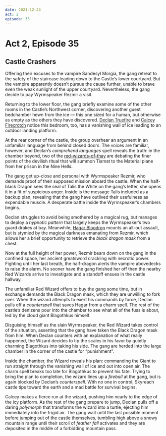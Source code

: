 ```yaml
---
date: 2021-12-23
act: 2
episode: 35
---
```

# Act 2, Episode 35
##  Castle Crashers
Offering their excuses to the vampire Sandesyl Morgia, the gang retreat to the safety of the staircase leading down to the Castle’s lower courtyard. But the vampire apparently doesn’t pursue the cause further, unable to brave even the weak sunlight of the upper courtyard. Nevertheless, the gang decide to pay Wyrmspeaker Rezmir a visit.

Returning to the lower floor, the gang briefly examine some of the other rooms in the Castle’s Northwest corner, discovering another guest bedchamber hewn from the ice — this one sized for a human, but otherwise as empty as the others they have discovered. [Declan Truefire](../Characters/Declan%20Truefire/%21index.md) and [Calcey Firecrotch](../Characters/Calcey%20Firecrotch/%21index.md) notice this bedroom, too, has a vanishing wall of ice leading to an outdoor landing platform.

At the rear corner of the castle, the group overhear an argument in an unfamiliar language from behind closed doors. The voices are familiar, however, and Declan’s *comprehend languages* spell reveals the truth: in the chamber beyond, two of the [red-wizards-of-thay](../../factions/red-wizards-of-thay.md) are debating the finer points of the devilish ritual that will summon Tiamat to the Material plane from her prison in the Nine Hells.

The gang get up-close and personal with Wyrmspeaker Rezmir, who demands proof of their supposed mission aboard the castle. When the half-black Dragon sees the seal of Talis the White on the gang’s letter, she opens it in a fit of suspicious anger. Inside is the message Talis included as a backup plan, revealing that the gang have outlived their usefulness as expendable muscle. A desperate battle inside the Wyrmspeaker’s chambers begins.

Declan struggles to avoid being smothered by a magical rug, but manages to deploy a *hypnotic pattern* that largely keeps the Wyrmspeaker’s two guard drakes at bay. Meanwhile, [Hagar Bloodrop](../Characters/Hagar%20Bloodrop/%21index.md) mounts an all-out assault, but is stymied by the magical darkness emanating from Rezmir, which allows her a brief opportunity to retrieve the *black dragon mask* from a chest.

Now at the full height of her power, Rezmir bears down on the gang in the confined space, her ancient greatsword crackling with necrotic power. Fighting until her last breath, the half-dragon alerts the vampire abovedecks to raise the alarm. No sooner have the gang finished her off then the nearby Red Wizards arrive to investigate and a standoff ensues in the castle hallway.

The unfamiliar Red Wizard offers to buy the gang some time, but in exchange demands the Black Dragon mask, which they are unwilling to fork over. When the wizard attempts to exert his commands by force, Declan pulls off a *counterspell* that saves Hagar from a charm spell. The rest of the castle’s denizens pour into the chamber to see what all of the fuss is about, led by the cloud giant Blagothkus himself.

Disguising himself as the slain Wyrmspeaker, the Red Wizard takes control of the situation, asserting that the gang have taken the Black Dragon mask from him. When Declan counters with an explanation of what really happened, the Wizard decides to tip the scales in his favor by quietly charming Blagothkus into taking his side. The gang are herded into the large chamber in the corner of the castle for “punishment”.

Inside the chamber, the Wizard reveals his plan: commanding the Giant to run straight through the vanishing wall of ice and out into open air. The charm spell breaks too late for Blagothkus to prevent his fate. Trying to bring the plan to completion, the wizard lines up a *fireball* at the gang, but is again blocked by Declan’s *counterspell*. With no one in control, Skyreach castle tips toward the earth and a mad battle for survival begins.

Calcey makes a fierce run at the wizard, pushing him nearly to the edge of the icy platform. As the rest of the gang prepare to jump, Declan pulls off a daring *polymorph* that transforms the wizard into a turtle, ejecting him immediately into the frigid air. The gang wait until the last possible moment before jumping out of the castle themselves, tumbling high above a snowy mountain range until their scroll of *feather fall* activates and they are deposited in the middle of a forbidding mountain pass.